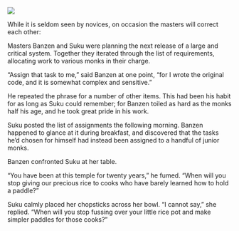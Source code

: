 ![](/pages/case-102/Paddle.jpg)

While it is seldom seen by novices, on occasion the masters will
correct each other:

Masters Banzen and Suku were planning the next
release of a large and critical system.  Together they
iterated through the list of requirements, allocating
work to various monks in their charge.

“Assign that task to me,” said Banzen at one point,
“for I wrote the original code, and it is somewhat complex
and sensitive.”

He repeated the phrase for a number of other items.  This
had been his habit for as long as Suku could remember; for
Banzen toiled as hard as the monks half his age, and he took
great pride in his work.

Suku posted the list of assignments the following morning.
Banzen happened to glance at it during breakfast, and
discovered that the tasks he’d chosen for himself had
instead been assigned to a handful of junior monks.

Banzen confronted Suku at her table.

“You have been at this temple for twenty years,” he fumed.
“When will you stop giving our precious rice to cooks who
have barely learned how to hold a paddle?”

Suku calmly placed her chopsticks across her bowl.
“I cannot say,” she replied.  “When will you stop
fussing over your little rice pot and make simpler
paddles for those cooks?”


